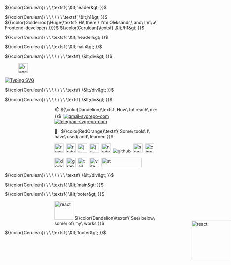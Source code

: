 ${\color{Cerulean}\ \ \ \textsf{ \&lt;header&gt; }}$

${\color{Cerulean}\ \ \ \ \ \ \ \textsf{ \&lt;h1&gt; }}$ ${{\color{Goldenrod}\Huge{\textsf{ Hi\ there,\ I'm\ Oleksandr,\ and\ I'm\ a\ Frontend-developer\ \}}}}\$ ${\color{Cerulean}\textsf{ \&lt;/h1&gt; }}$

${\color{Cerulean}\ \ \ \textsf{ \&lt;/header&gt; }}$

${\color{Cerulean}\ \ \ \textsf{ \&lt;main&gt; }}$

${\color{Cerulean}\ \ \ \ \ \ \ \ \textsf{ \&lt;div&gt; }}$

&nbsp;&nbsp;&nbsp;&nbsp;&nbsp;&nbsp;&nbsp;&nbsp;&nbsp;&nbsp;&nbsp;<img src="https://github.com/code-PA-32/code-PA-32/assets/112705866/5951b47f-c538-4309-af1c-2dcd7334da8c" alt="react" width="30" height="30"/>&nbsp;

[![Typing SVG](https://readme-typing-svg.herokuapp.com?font=Roboto+Mono&size=16&duration=4000&pause=1111&color=0AF7E9&center=true&vCenter=true&multiline=true&width=535&height=95&lines=The+more+you+study+the+more+you+know.++;The+more+you+know+the+more+you+forget.;The+more+you+forget+the+less+you+know.;+So%2C+why+study%3F)](https://git.io/typing-svg)
     
${\color{Cerulean}\ \ \ \ \ \ \ \ \textsf{ \&lt;/div&gt; }}$

${\color{Cerulean}\ \ \ \ \ \ \ \ \textsf{ \&lt;div&gt; }}$

<dl><dd><dl><dd><dl><dd><dl><dd>
 
📫 ${\color{Dandelion}\textsf{ How\ to\ reach\ me: }}$   &nbsp;[![gmail-svgrepo-com](https://user-images.githubusercontent.com/112705866/212574612-0e580f22-09ca-46a1-998e-e398a7f44459.svg)](vernichenko.aleksandr@gmail.com)&nbsp; [![telegram-svgrepo-com](https://user-images.githubusercontent.com/112705866/212574637-ad26b98a-ce7d-4518-b9f8-adc3d0849e6e.svg)](https://t.me/oleksandr_vernichenko)&nbsp;

</dd></dl></dd></dl></dd></dl></dd></dl>

<dl><dd><dl><dd><dl><dd><dl><dd>
    
🚀 &nbsp; ${\color{RedOrange}\textsf{ Some\ tools\ I\ have\ used\ and\ learned }}$ 
    
<p align="left">
<img src="https://cdn.jsdelivr.net/gh/devicons/devicon/icons/react/react-original.svg" alt="react" width="30" height="30"/>&nbsp;
<img src="https://cdn.jsdelivr.net/gh/devicons/devicon/icons/redux/redux-original.svg" alt="redux" width="30" height="30" />&nbsp;
<img src="https://cdn.jsdelivr.net/gh/devicons/devicon/icons/javascript/javascript-original.svg" alt="js" width="30" height="30"/>&nbsp;
<img src="https://cdn.jsdelivr.net/gh/devicons/devicon/icons/typescript/typescript-original.svg" alt="js" width="30" height="30"/>&nbsp;            
<img src="https://cdn.jsdelivr.net/gh/devicons/devicon/icons/nodejs/nodejs-original.svg" alt="nodejs" width="30" height="30"/>&nbsp;
<img src="https://user-images.githubusercontent.com/112705866/212576928-1c3ba62d-c95c-4338-8311-e2376bf4176c.svg"  alt="github" />&nbsp;
<img src="https://github.com/code-PA-32/code-PA-32/assets/112705866/59692b9d-854e-4e9b-a18b-76717bff5ed1" width="30" height="30"  alt="storibook" />&nbsp; 
<img src="https://github.com/code-PA-32/code-PA-32/assets/112705866/e6f14ed8-f72b-426a-b630-3ad173f2464b" width="30" height="30"  alt="chromatic" />&nbsp;
          
<img src="https://github.com/code-PA-32/code-PA-32/assets/112705866/be496140-9900-4d68-a3fa-ed96f47387a8" width="30" height="30"  alt="docker" />&nbsp;
<img src="https://github.com/code-PA-32/code-PA-32/assets/112705866/a169009d-a5db-4b6e-8225-bb2f5381c8b8" width="30" height="30"  alt="grapgql" />&nbsp;
<img src="https://github.com/code-PA-32/code-PA-32/assets/112705866/2effe7c3-ab28-4ae9-ba22-4f84befba519" width="30" height="30"  alt="tailwind" />&nbsp; 
<img src="https://github.com/code-PA-32/code-PA-32/assets/112705866/955f7338-831b-49d4-a7bb-671fedf47baa" width="30" height="30"  alt="vite" />&nbsp;
<img src="https://github.com/code-PA-32/code-PA-32/assets/112705866/aeb69c52-8593-4d23-847b-db32684be2df" width="130" height="30"  alt="st" />&nbsp; 
</p>
</dd></dl></dd></dl></dd></dl></dd></dl>
    
${\color{Cerulean}\ \ \ \ \ \ \ \ \textsf{ \&lt;/div&gt; }}$

${\color{Cerulean}\ \ \ \textsf{ \&lt;/main&gt; }}$

${\color{Cerulean}\ \ \ \textsf{ \&lt;footer&gt; }}$

<dl><dd><dl><dd><dl><dd><dl><dd>
    

<img src="https://github.com/code-PA-32/code-PA-32/assets/112705866/e86f13a7-5476-4f2c-aeca-4bb1efe06574" alt="react" width="60" height="60"/>  ${\color{Dandelion}\textsf{ See\ below\ some\ of\ my\ works }}$ <img src="https://github.com/code-PA-32/code-PA-32/assets/112705866/b3484e29-d569-4c6d-a6db-29192281777b" alt="react" width="128" height="128" style="display: inline-block; position: absolute; right: 0"/>


</dd></dl></dd></dl></dd></dl></dd></dl>
    
${\color{Cerulean}\ \ \ \textsf{ \&lt;/footer&gt; }}$
